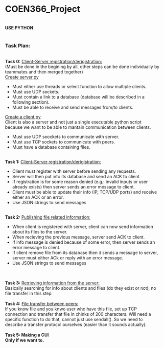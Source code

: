 # COEN366_Project
<br>
<b>USE PYTHON</b>
<br>
<br>
<h3>Task Plan:</h3>
<br>
<b>Task 0:</b> <u>Client-Server registration/derigistration:</u> 
<br>(Must be done in the begining by all, other steps can be done individually by teammates and then merged together)
<br>
<u>Create server.py</u>
<ul>
  <li>Must either use threads or select function to allow multiple clients.
  <li>Must use UDP sockets.
  <li>Must contain a link to a database (database will be described in a following section).
  <li>Must be able to receive and send messages from/to clients.
</ul>

<u>Create a client.py</u>
<br>
Client is also a server and not just a single executable python script because we want to be able to mantain communication between clients.  
<ul>
  <li>Must use UDP soockets to communicate with server.
  <li>Must use TCP sockets to communicate with peers.
  <li>Must have a database containing files.
</ul>

<br>
<b>Task 1:</b> <u>Client-Server registration/derigistration:</u>
<ul>
  <li>Client must register with server before sending any requests.
  <li>Server will then put into its database and send an ACK to client. 
  <li>If registration is for some reason denied (e.g.: invalid inputs or user already exists) then server sends an error message to client.
    <li> Client must be able to update their info (IP, TCP/UDP ports) and receive either an ACK or an error.
  <li> Use JSON strings to send messages
</ul>

<br>
<b>Task 2:</b> <u>Publishing file related information:</u>
<ul>
    <li> When client is registered with server, client can now send information about its files to the server.
    <li> When recieving the previous message, server send ACK to client.
    <li> If info message is denied because of some error, then server sends an error message to client.
    <li> If client remove file from its database then it sends a message to server, server must either ACk or reply with an error message.
    <li> Use JSON strings to send messages
</ul>

<br>
<br>
<b>Task 3:</b> <u>Retrieving information from the server:</u>
<br> Basically searching for info about clients and files (do they exist or not), no file transfer in this step
<br>

<br>
<b>Task 4:</b> <u>File transfer between peers:</u>
<br> If you know file and you knwo user who have this file, set up TCP connection and transfer that file in chinks of 200 characters. Will need a specific function to do that, cannot just use sendall(). So we need to describe a transfer protocol ourselves (easier than it sounds actually). 
<br>
<br>
<b> Task 5: Making a GUI
<br> Only if we want to. 

 


